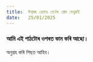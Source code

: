 ```yaml
---
title:  ঈশ্বৰৰ ক্ৰোধে তেওঁৰ প্ৰেম দেখুৱাই
date:   25/01/2025
---
```


### আমি এই পাঠটোৰ ওপৰত কাম কৰি আছো।
অনুগ্ৰহ কৰি পিছত আহিব।